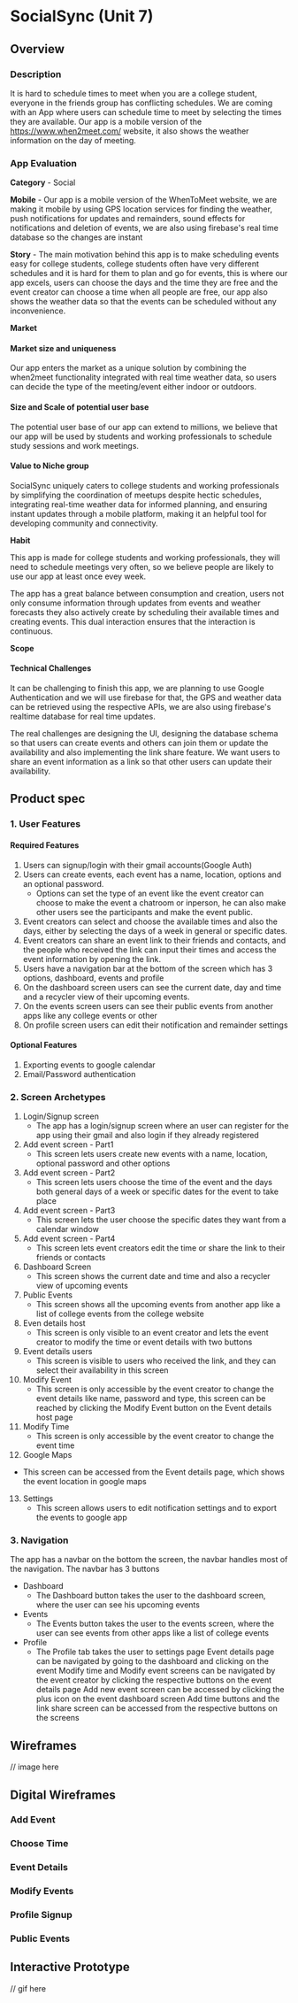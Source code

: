 # SocialSync (Unit 7)

## Overview

### Description

It is hard to schedule times to meet when you are a college student, everyone in the friends group has conflicting schedules. We are coming with an App where users can schedule time to meet by selecting the times they are available. Our app is a mobile version of the https://www.when2meet.com/ website, it also shows the weather information on the day of meeting.

### App Evaluation

**Category** - Social

**Mobile** - Our app is a mobile version of the WhenToMeet website, we are making it mobile by using GPS location services for finding the weather, push notifications for updates and remainders, sound effects for notifications and deletion of events, we are also using firebase's real time database so the changes are instant

**Story** - The main motivation behind this app is to make scheduling events easy for college students, college students often have very different schedules and it is hard for them to plan and go for events, this is where our app excels, users can choose the days and the time they are free and the event creator can choose a time when all people are free, our app also shows the weather data so that the events can be scheduled without any inconvenience.

**Market**

#### Market size and uniqueness

Our app enters the market as a unique solution by combining the when2meet functionality integrated with real time weather data, so users can decide the type of the meeting/event either indoor or outdoors.

#### Size and Scale of potential user base

The potential user base of our app can extend to millions, we believe that our app will be used by students and working professionals to schedule study sessions and work meetings.

#### Value to Niche group

SocialSync uniquely caters to college students and working professionals by simplifying the coordination of meetups despite hectic schedules, integrating real-time weather data for informed planning, and ensuring instant updates through a mobile platform, making it an helpful tool for developing community and connectivity.

**Habit**

This app is made for college students and working professionals, they will need to schedule meetings very often, so we believe people are likely to use our app at least once evey week.

The app has a great balance between consumption and creation, users not only consume information through updates from events and weather forecasts they also actively create by scheduling their available times and creating events. This dual interaction ensures that the interaction is continuous.

**Scope**

#### Technical Challenges

It can be challenging to finish this app, we are planning to use Google Authentication and we will use firebase for that, the GPS and weather data can be retrieved using the respective APIs, we are also using firebase's realtime database for real time updates.

The real challenges are designing the UI, designing the database schema so that users can create events and others can join them or update the availability and also implementing the link share feature. We want users to share an event information as a link so that other users can update their availability.

## Product spec

### 1. User Features

#### Required Features

1. Users can signup/login with their gmail accounts(Google Auth)
2. Users can create events, each event has a name, location, options and an optional password.
    - Options can set the type of an event like the event creator can choose to make the event a chatroom or inperson, he can also make other users see the participants and make the event public.
3. Event creators can select and choose the available times and also the days, either by selecting the days of a week in general or specific dates.
4. Event creators can share an event link to their friends and contacts, and the people who received the link can input their times and access the event information by opening the link.
5. Users have a navigation bar at the bottom of the screen which has 3 options, dashboard, events and profile
6. On the dashboard screen users can see the current date, day and time and a recycler view of their upcoming events.
7. On the events screen users can see their public events from another apps like any college events or other
8. On profile screen users can edit their notification and remainder settings

#### Optional Features

1. Exporting events to google calendar
2. Email/Password authentication 

### 2. Screen Archetypes

1. Login/Signup screen
   - The app has a login/signup screen where an user can register for the app using their gmail and also login if they already registered
2. Add event screen - Part1
   - This screen lets users create new events with a name, location, optional password and other options
3. Add event screen - Part2
   - This screen lets users choose the time of the event and the days both general days of a week or specific dates for the event to take place
4. Add event screen - Part3
   - This screen lets the user choose the specific dates they want from a calendar window
5. Add event screen - Part4
   - This screen lets event creators edit the time or share the link to their friends or contacts
6. Dashboard Screen
   - This screen shows the current date and time and also a recycler view of upcoming events
7. Public Events
   - This screen shows all the upcoming events from another app like a list of college events from the college website
8. Even details host 
   - This screen is only visible to an event creator and lets the event creator to modify the time or event details with two buttons
9. Event details users
   - This screen is visible to users who received the link, and they can select their availability in this screen
10. Modify Event
    - This screen is only accessible by the event creator to change the event details like name, password and type, this screen can be reached by clicking the Modify Event button on the Event details host page
11. Modify Time
    - This screen is only accessible by the event creator to change the event time
12. Google Maps
   - This screen can be accessed from the Event details page, which shows the event location in google maps
13. Settings
    - This screen allows users to edit notification settings and to export the events to google app

### 3. Navigation

The app has a navbar on the bottom the screen, the navbar handles most of the navigation.
The navbar has 3 buttons
   - Dashboard
     - The Dashboard button takes the user to the dashboard screen, where the user can see his upcoming events
   - Events
     - The Events button takes the user to the events screen, where the user can see events from other apps like a list of college events
   - Profile
     - The Profile tab takes the user to settings page
Event details page can be navigated by going to the dashboard and clicking on the event
Modify time and Modify event screens can be navigated by the event creator by clicking the respective buttons on the event details page
Add new event screen can be accessed by clicking the plus icon on the event dashboard screen
Add time buttons and the link share screen can be accessed from the respective buttons on the screens

## Wireframes

// image here

## Digital Wireframes

### Add Event

### Choose Time

### Event Details

### Modify Events

### Profile Signup

### Public Events

## Interactive Prototype

// gif here

